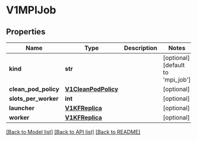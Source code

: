 # V1MPIJob


## Properties
Name | Type | Description | Notes
------------ | ------------- | ------------- | -------------
**kind** | **str** |  | [optional] [default to 'mpi_job']
**clean_pod_policy** | [**V1CleanPodPolicy**](V1CleanPodPolicy.md) |  | [optional] 
**slots_per_worker** | **int** |  | [optional] 
**launcher** | [**V1KFReplica**](V1KFReplica.md) |  | [optional] 
**worker** | [**V1KFReplica**](V1KFReplica.md) |  | [optional] 

[[Back to Model list]](../README.md#documentation-for-models) [[Back to API list]](../README.md#documentation-for-api-endpoints) [[Back to README]](../README.md)


